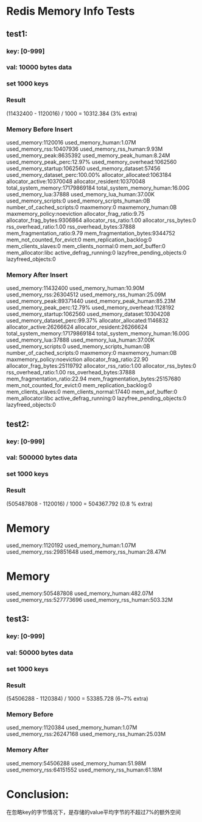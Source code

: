 # Redis Memory Info Tests
## test1:
### key: [0-999] 
### val: 10000 bytes data
### set 1000 keys
### Result
(11432400 - 1120016) / 1000 = 10312.384  (3% extra)

### Memory Before Insert
used_memory:1120016
used_memory_human:1.07M
used_memory_rss:10407936
used_memory_rss_human:9.93M
used_memory_peak:8635392
used_memory_peak_human:8.24M
used_memory_peak_perc:12.97%
used_memory_overhead:1062560
used_memory_startup:1062560
used_memory_dataset:57456
used_memory_dataset_perc:100.00%
allocator_allocated:1063184
allocator_active:10370048
allocator_resident:10370048
total_system_memory:17179869184
total_system_memory_human:16.00G
used_memory_lua:37888
used_memory_lua_human:37.00K
used_memory_scripts:0
used_memory_scripts_human:0B
number_of_cached_scripts:0
maxmemory:0
maxmemory_human:0B
maxmemory_policy:noeviction
allocator_frag_ratio:9.75
allocator_frag_bytes:9306864
allocator_rss_ratio:1.00
allocator_rss_bytes:0
rss_overhead_ratio:1.00
rss_overhead_bytes:37888
mem_fragmentation_ratio:9.79
mem_fragmentation_bytes:9344752
mem_not_counted_for_evict:0
mem_replication_backlog:0
mem_clients_slaves:0
mem_clients_normal:0
mem_aof_buffer:0
mem_allocator:libc
active_defrag_running:0
lazyfree_pending_objects:0
lazyfreed_objects:0


### Memory After Insert
used_memory:11432400
used_memory_human:10.90M
used_memory_rss:26304512
used_memory_rss_human:25.09M
used_memory_peak:89371440
used_memory_peak_human:85.23M
used_memory_peak_perc:12.79%
used_memory_overhead:1128192
used_memory_startup:1062560
used_memory_dataset:10304208
used_memory_dataset_perc:99.37%
allocator_allocated:1146832
allocator_active:26266624
allocator_resident:26266624
total_system_memory:17179869184
total_system_memory_human:16.00G
used_memory_lua:37888
used_memory_lua_human:37.00K
used_memory_scripts:0
used_memory_scripts_human:0B
number_of_cached_scripts:0
maxmemory:0
maxmemory_human:0B
maxmemory_policy:noeviction
allocator_frag_ratio:22.90
allocator_frag_bytes:25119792
allocator_rss_ratio:1.00
allocator_rss_bytes:0
rss_overhead_ratio:1.00
rss_overhead_bytes:37888
mem_fragmentation_ratio:22.94
mem_fragmentation_bytes:25157680
mem_not_counted_for_evict:0
mem_replication_backlog:0
mem_clients_slaves:0
mem_clients_normal:17440
mem_aof_buffer:0
mem_allocator:libc
active_defrag_running:0
lazyfree_pending_objects:0
lazyfreed_objects:0

## test2:
### key: [0-999]
### val: 500000 bytes data
### set 1000 keys
### Result
(505487808 - 1120016) / 1000 = 504367.792 (0.8 % extra)

# Memory
used_memory:1120192
used_memory_human:1.07M
used_memory_rss:29851648
used_memory_rss_human:28.47M


# Memory
used_memory:505487808
used_memory_human:482.07M
used_memory_rss:527773696
used_memory_rss_human:503.32M


## test3:
### key: [0-999]
### val: 50000 bytes data
### set 1000 keys
### Result
(54506288 - 1120384) / 1000 = 53385.728 (6~7% extra)

### Memory Before
used_memory:1120384
used_memory_human:1.07M
used_memory_rss:26247168
used_memory_rss_human:25.03M

### Memory After
used_memory:54506288
used_memory_human:51.98M
used_memory_rss:64151552
used_memory_rss_human:61.18M

# Conclusion:
在忽略key的字节情况下，是存储的value平均字节的不超过7%的额外空间

